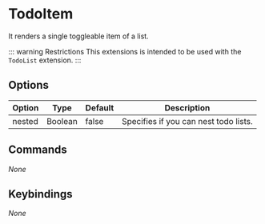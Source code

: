 # TodoItem
It renders a single toggleable item of a list.

::: warning Restrictions
This extensions is intended to be used with the `TodoList` extension.
:::

## Options
| Option | Type | Default | Description |
| ------ | ---- | ---- | ----- |
| nested | Boolean | false | Specifies if you can nest todo lists. |

## Commands
*None*

## Keybindings
*None*